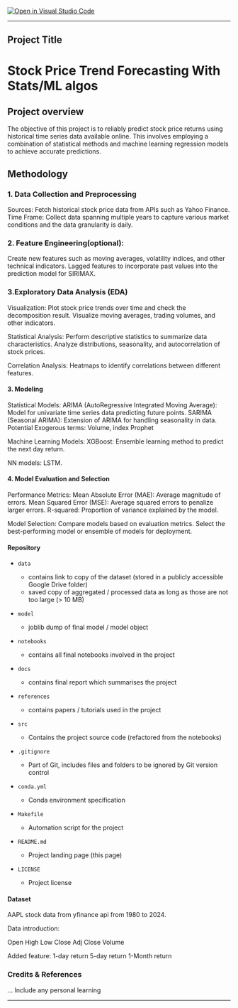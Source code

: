 [![Open in Visual Studio Code](https://classroom.github.com/assets/open-in-vscode-718a45dd9cf7e7f842a935f5ebbe5719a5e09af4491e668f4dbf3b35d5cca122.svg)](https://classroom.github.com/online_ide?assignment_repo_id=15133405&assignment_repo_type=AssignmentRepo)

------------------------------------------------------------------------------

## Project Title 
Stock Price Trend Forecasting With Stats/ML algos 
=========================

## Project overview 

The objective of this project is to reliably predict stock price returns using historical time series data available online. This involves employing a combination of statistical methods and machine learning regression models to achieve accurate predictions.


## Methodology
### 1. Data Collection and Preprocessing
Sources: Fetch historical stock price data from APIs such as Yahoo Finance.
Time Frame: Collect data spanning multiple years to capture various market conditions and the data granularity is daily.

### 2. Feature Engineering(optional):
Create new features such as moving averages, volatility indices, and other technical indicators.
Lagged features to incorporate past values into the prediction model for SIRIMAX.

### 3.Exploratory Data Analysis (EDA)
Visualization:
Plot stock price trends over time and check the decomposition result.
Visualize moving averages, trading volumes, and other indicators.

Statistical Analysis:
Perform descriptive statistics to summarize data characteristics.
Analyze distributions, seasonality, and autocorrelation of stock prices.

Correlation Analysis:
Heatmaps to identify correlations between different features.

#### 3. Modeling

Statistical Models:
ARIMA (AutoRegressive Integrated Moving Average): Model for univariate time series data predicting future points.
SARIMA (Seasonal ARIMA): Extension of ARIMA for handling seasonality in data. Potential Exogerous terms: Volume, index 
Prophet 

Machine Learning Models:
XGBoost: Ensemble learning method to predict the next day return.

NN models: 
LSTM.



#### 4. Model Evaluation and Selection


Performance Metrics:
Mean Absolute Error (MAE): Average magnitude of errors.
Mean Squared Error (MSE): Average squared errors to penalize larger errors.
R-squared: Proportion of variance explained by the model.

Model Selection:
Compare models based on evaluation metrics.
Select the best-performing model or ensemble of models for deployment.



#### Repository 

* `data` 
    - contains link to copy of the dataset (stored in a publicly accessible Google Drive folder)
    - saved copy of aggregated / processed data as long as those are not too large (> 10 MB)

* `model`
    - joblib dump of final model / model object

* `notebooks`
    - contains all final notebooks involved in the project

* `docs`
    - contains final report which summarises the project

* `references`
    - contains papers / tutorials used in the project

* `src`
    - Contains the project source code (refactored from the notebooks)

* `.gitignore`
    - Part of Git, includes files and folders to be ignored by Git version control

* `conda.yml`
    - Conda environment specification

* `Makefile`
    - Automation script for the project

* `README.md`
    - Project landing page (this page)

* `LICENSE`
    - Project license

#### Dataset

AAPL stock data from yfinance api from 1980 to 2024. 

Data introduction:

Open 
High 
Low
Close
Adj Close 
Volume 

Added feature:
1-day return 
5-day return 
1-Month return 


### Credits & References

... Include any personal learning

------------------------------------------------------------------------------